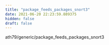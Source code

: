```yaml
---
title: "package_feeds_packages_snort3"
date: 2021-06-20 22:23:59.889375
hidden: false
draft: false
---
```


ath79/generic/package_feeds_packages_snort3

